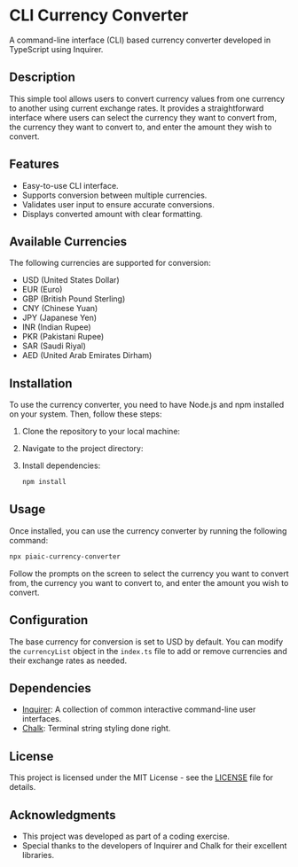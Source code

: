 # CLI Currency Converter

A command-line interface (CLI) based currency converter developed in TypeScript using Inquirer.

## Description

This simple tool allows users to convert currency values from one currency to another using current exchange rates. It provides a straightforward interface where users can select the currency they want to convert from, the currency they want to convert to, and enter the amount they wish to convert.

## Features

- Easy-to-use CLI interface.
- Supports conversion between multiple currencies.
- Validates user input to ensure accurate conversions.
- Displays converted amount with clear formatting.

## Available Currencies

The following currencies are supported for conversion:

- USD (United States Dollar)
- EUR (Euro)
- GBP (British Pound Sterling)
- CNY (Chinese Yuan)
- JPY (Japanese Yen)
- INR (Indian Rupee)
- PKR (Pakistani Rupee)
- SAR (Saudi Riyal)
- AED (United Arab Emirates Dirham)

## Installation

To use the currency converter, you need to have Node.js and npm installed on your system. Then, follow these steps:

1. Clone the repository to your local machine:
2. Navigate to the project directory:
3. Install dependencies:

    ```bash
    npm install
    ```

## Usage

Once installed, you can use the currency converter by running the following command:

```bash
npx piaic-currency-converter
```

Follow the prompts on the screen to select the currency you want to convert from, the currency you want to convert to, and enter the amount you wish to convert.

## Configuration

The base currency for conversion is set to USD by default. You can modify the `currencyList` object in the `index.ts` file to add or remove currencies and their exchange rates as needed.

## Dependencies

- [Inquirer](https://www.npmjs.com/package/inquirer): A collection of common interactive command-line user interfaces.
- [Chalk](https://www.npmjs.com/package/chalk): Terminal string styling done right.

## License

This project is licensed under the MIT License - see the [LICENSE](LICENSE) file for details.

## Acknowledgments

- This project was developed as part of a coding exercise.
- Special thanks to the developers of Inquirer and Chalk for their excellent libraries.